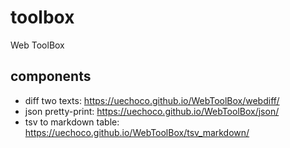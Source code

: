 # toolbox
Web ToolBox

## components

* diff two texts: https://uechoco.github.io/WebToolBox/webdiff/
* json pretty-print: https://uechoco.github.io/WebToolBox/json/
* tsv to markdown table: https://uechoco.github.io/WebToolBox/tsv_markdown/

